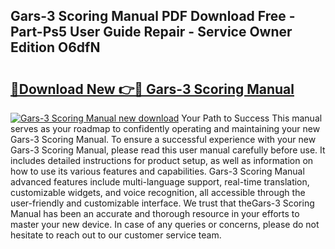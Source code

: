 ## Gars-3 Scoring Manual PDF Download Free - Part-Ps5 User Guide Repair - Service Owner Edition O6dfN

# <h2><a href="http://bc26155.oget.top/?id=Gars-3+Scoring+Manual">🔗Download New 👉🔴 Gars-3 Scoring Manual</a></h2>

[![Gars-3 Scoring Manual new download](https://i.imgur.com/5g1atiW.png)](http://bc26155.oget.top/?id=Gars-3+Scoring+Manual)
Your Path to Success This manual serves as your roadmap to confidently operating and maintaining your new Gars-3 Scoring Manual. To ensure a successful experience with your new Gars-3 Scoring Manual, please read this user manual carefully before use. It includes detailed instructions for product setup, as well as information on how to use its various features and capabilities. Gars-3 Scoring Manual advanced features include multi-language support, real-time translation, customizable widgets, and voice recognition, all accessible through the user-friendly and customizable interface. We trust that theGars-3 Scoring Manual has been an accurate and thorough resource in your efforts to master your new device. In case of any queries or concerns, please do not hesitate to reach out to our customer service team.
